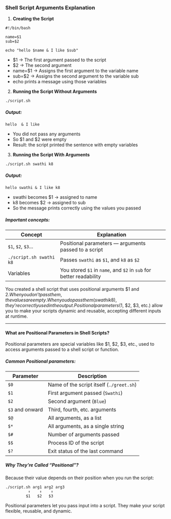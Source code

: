 ### Shell Script Arguments Explanation
1. **Creating the Script**
```commandline
#!/bin/bash

name=$1
sub=$2

echo "hello $name & I like $sub"
```
* $1 → The first argument passed to the script
* $2 → The second argument
* name=$1 → Assigns the first argument to the variable name
* sub=$2 → Assigns the second argument to the variable sub
* echo prints a message using those variables

2. **Running the Script Without Arguments**
```commandline
./script.sh
```
##### Output:
```commandline
hello  & I like 
```
* You did not pass any arguments
* So $1 and $2 were empty
* Result: the script printed the sentence with empty variables

3. **Running the Script With Arguments**
```commandline
./script.sh swathi k8
```
##### Output:
```
hello swathi & I like k8
```
* swathi becomes $1 → assigned to name
* k8 becomes $2 → assigned to sub
* So the message prints correctly using the values you passed

##### Important concepts:
| Concept                 | Explanation                                                         |
| ----------------------- | ------------------------------------------------------------------- |
| `$1`, `$2`, `$3`...     | Positional parameters — arguments passed to a script                |
| `./script.sh swathi k8` | Passes `swathi` as `$1`, and `k8` as `$2`                           |
| Variables               | You stored `$1` in `name`, and `$2` in `sub` for better readability |
You created a shell script that uses positional arguments $1 and $2. When you don’t pass them, the values are empty. When you do pass them (swathi k8), they’re correctly used in the output.
Positional parameters ($1, $2, $3, etc.) allow you to make your scripts dynamic and reusable, accepting different inputs at runtime.
___
#### What are Positional Parameters in Shell Scripts?
Positional parameters are special variables like $1, $2, $3, etc., used to access arguments passed to a shell script or function.

##### Common Positional parameters:
| Parameter       | Description                              |
| --------------- | ---------------------------------------- |
| `$0`            | Name of the script itself (`./greet.sh`) |
| `$1`            | First argument passed (`Swathi`)         |
| `$2`            | Second argument (`Blue`)                 |
| `$3` and onward | Third, fourth, etc. arguments            |
| `$@`            | All arguments, as a list                 |
| `$*`            | All arguments, as a single string        |
| `$#`            | Number of arguments passed               |
| `$$`            | Process ID of the script                 |
| `$?`            | Exit status of the last command          |
##### Why They're Called “Positional”?
Because their value depends on their position when you run the script:
````
./script.sh arg1 arg2 arg3
          ↑    ↑    ↑
         $1   $2   $3

````
Positional parameters let you pass input into a script. They make your script flexible, reusable, and dynamic.






